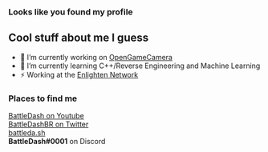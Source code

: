 ### Looks like you found my profile

## Cool stuff about me I guess
- 🔭 I’m currently working on [OpenGameCamera][ogc]
- 🌱 I’m currently learning C++/Reverse Engineering and Machine Learning
- ⚡ Working at the [Enlighten Network][enlighten]

### Places to find me
[BattleDash on Youtube][youtube] <br />
[BattleDashBR on Twitter][twitter] <br />
[battleda.sh][mysite] <br />
**BattleDash#0001** on Discord <br />

[ogc]: https://github.com/coltonon/opengamecamera
[blendmc]: https://github.com/battledash/blendmc
[youtube]: https://youtube.com/BattleDash
[twitter]: https://twitter.com/BattleDashBR
[mysite]: https://battleda.sh
[enlighten]: https://enlightenmc.net
